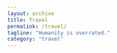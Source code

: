 ```yaml
---
layout: archive
title: Travel
permalink: /travel/
tagline: "Humanity is overrated."
category: "travel"
---
```

